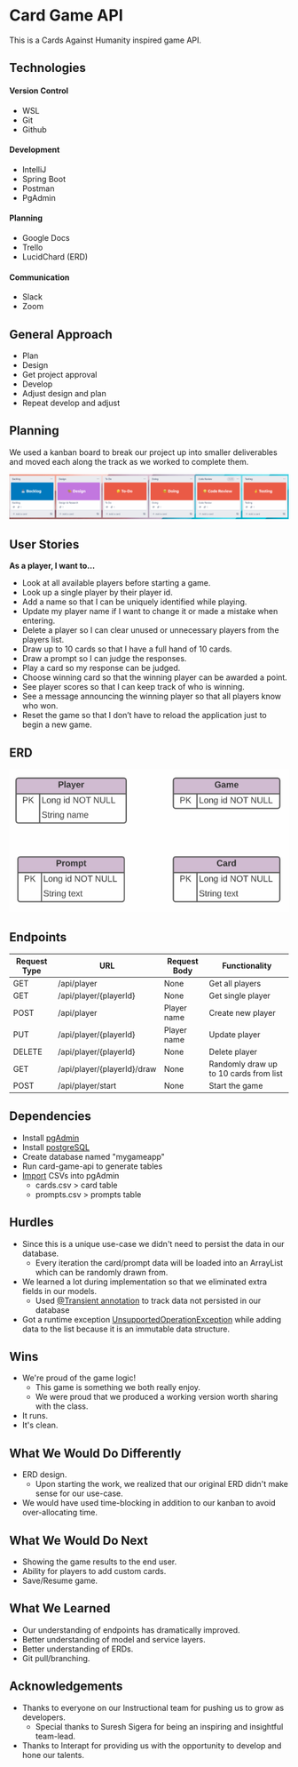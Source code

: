 # Card Game API

This is a Cards Against Humanity inspired game API.

## Technologies

#### Version Control

  - WSL
  - Git
  - Github

#### Development
  
  - IntelliJ
  - Spring Boot
  - Postman
  - PgAdmin 

#### Planning

- Google Docs
- Trello
- LucidChard (ERD)

#### Communication

- Slack
- Zoom

## General Approach

- Plan
- Design
- Get project approval
- Develop
- Adjust design and plan
- Repeat develop and adjust

## Planning

We used a kanban board to break our project up into smaller deliverables and moved each along the track as we worked to complete them.

![img_1.png](img_1.png)

## User Stories

**As a player, I want to...**

- Look at all available players before starting a game.
- Look up a single player by their player id.
- Add a name so that I can be uniquely identified while playing.
- Update my player name if I want to change it or made a mistake when entering.
- Delete a player so I can clear unused or unnecessary players from the players list.
- Draw up to 10 cards so that I have a full hand of 10 cards.
- Draw a prompt so I can judge the responses.
- Play a card so my response can be judged.
- Choose winning card so that the winning player can be awarded a point.
- See player scores so that I can keep track of who is winning.
- See a message announcing the winning player so that all players know who won.
- Reset the game so that I don’t have to reload the application just to begin a new game.

## ERD

![img.png](img.png)

## Endpoints

| Request Type | URL                         | Request Body | Functionality                          |
|--------------|-----------------------------|--------------|----------------------------------------|
| GET          | /api/player                 | None         | Get all players                        |
| GET          | /api/player/{playerId}      | None         | Get single player                      |
| POST         | /api/player                 | Player name  | Create new player                      |
| PUT          | /api/player/{playerId}      | Player name  | Update player                          |
| DELETE       | /api/player/{playerId}      | None         | Delete player                          |
| GET          | /api/player/{playerId}/draw | None         | Randomly draw up to 10 cards from list |
| POST         | /api/player/start           | None         | Start the game                         |

## Dependencies

- Install [pgAdmin](https://www.pgadmin.org/download/)
- Install [postgreSQL](https://www.postgresql.org/download/)
- Create database named "mygameapp"
- Run card-game-api to generate tables
- [Import](https://www.pgadmin.org/docs/pgadmin4/development/import_export_data.html) CSVs into pgAdmin
  - cards.csv > card table
  - prompts.csv > prompts table

## Hurdles

- Since this is a unique use-case we didn't need to persist the data in our database.
  - Every iteration the card/prompt data will be loaded into an ArrayList which can be randomly drawn from.
- We learned a lot during implementation so that we eliminated extra fields in our models.
  - Used [@Transient annotation](https://docs.spring.io/spring-data/commons/docs/current/api/org/springframework/data/annotation/Transient.html) to track data not persisted in our database
- Got a runtime exception [UnsupportedOperationException](https://docs.oracle.com/javase/7/docs/api/java/lang/UnsupportedOperationException.html) while adding data to the list because it is an immutable data structure.

## Wins

- We're proud of the game logic!
  - This game is something we both really enjoy.
  - We were proud that we produced a working version worth sharing with the class.
- It runs.
- It's clean.

## What We Would Do Differently

- ERD design.
  - Upon starting the work, we realized that our original ERD didn't make sense for our use-case.
- We would have used time-blocking in addition to our kanban to avoid over-allocating time.

## What We Would Do Next

- Showing the game results to the end user.
- Ability for players to add custom cards.
- Save/Resume game.

## What We Learned

- Our understanding of endpoints has dramatically improved.
- Better understanding of model and service layers.
- Better understanding of ERDs.
- Git pull/branching.

## Acknowledgements

- Thanks to everyone on our Instructional team for pushing us to grow as developers.
  - Special thanks to Suresh Sigera for being an inspiring and insightful team-lead.
- Thanks to Interapt for providing us with the opportunity to develop and hone our talents.